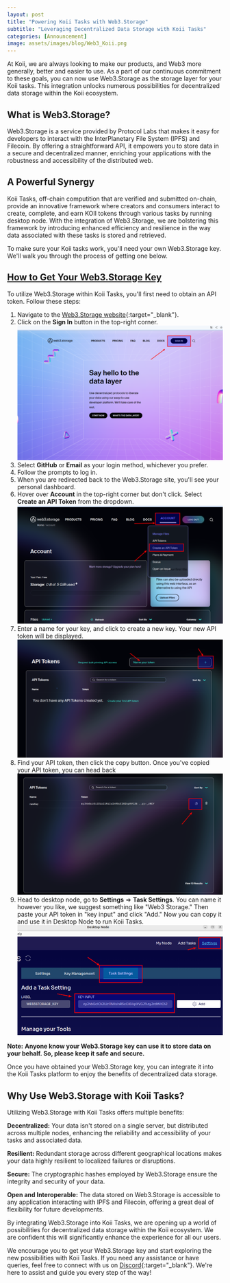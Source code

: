 ```yaml
---
layout: post
title: "Powering Koii Tasks with Web3.Storage"
subtitle: "Leveraging Decentralized Data Storage with Koii Tasks"
categories: [Announcement]
image: assets/images/blog/Web3_Koii.png
---
```


At Koii, we are always looking to make our products, and Web3 more generally, better and easier to use. As a part of our continuous commitment to these goals, you can now use Web3.Storage as the storage layer for your Koii tasks. This integration unlocks numerous possibilities for decentralized data storage within the Koii ecosystem.

## What is Web3.Storage?

Web3.Storage is a service provided by Protocol Labs that makes it easy for developers to interact with the InterPlanetary File System (IPFS) and Filecoin. By offering a straightforward API, it empowers you to store data in a secure and decentralized manner, enriching your applications with the robustness and accessibility of the distributed web.

## A Powerful Synergy

Koii Tasks, off-chain computition that are verified and submitted on-chain, provide an innovative framework where creators and consumers interact to create, complete, and earn KOII tokens through various tasks by running desktop node. With the integration of Web3.Storage, we are bolstering this framework by introducing enhanced efficiency and resilience in the way data associated with these tasks is stored and retrieved.

To make sure your Koii tasks work, you'll need your own Web3.Storage key. We'll walk you through the process of getting one below.

## [How to Get Your Web3.Storage Key](#how-to-get-your-web3storage-key)

To utilize Web3.Storage within Koii Tasks, you'll first need to obtain an API token. Follow these steps:

1. Navigate to the [Web3.Storage website](https://web3.storage/){:target="\_blank"}.
2. Click on the **Sign In** button in the top-right corner.
![step1.png](/assets/images/blog/web3storage/step1.png)
3. Select **GitHub** or **Email** as your login method, whichever you prefer.
4. Follow the prompts to log in.
5. When you are redirected back to the Web3.Storage site, you'll see your personal dashboard.
6. Hover over **Account** in the top-right corner but don't click. Select **Create an API Token**  from the dropdown.
![step2.png](/assets/images/blog/web3storage/step2.png)
7. Enter a name for your key, and click to create a new key. Your new API token will be displayed.
![step3.png](/assets/images/blog/web3storage/step3.png)
8. Find your API token, then click the copy button. Once you've copied your API token, you can head back
![step4.png](/assets/images/blog/web3storage/step4.png)
8. Head to desktop node, go to **Settings** => **Task Settings**. You can name it however you like, we suggest something like "Web3 Storage." Then paste your API token in "key input" and click "Add." Now you can copy it and use it in Desktop Node to run Koii Tasks.
![step5.png](/assets/images/blog/web3storage/step5.png)

**Note:** **Anyone know your Web3.Storage key can use it to store data on your behalf. So, please keep it safe and secure.**

Once you have obtained your Web3.Storage key, you can integrate it into the Koii Tasks platform to enjoy the benefits of decentralized data storage.

## Why Use Web3.Storage with Koii Tasks?

Utilizing Web3.Storage with Koii Tasks offers multiple benefits:

**Decentralized:** Your data isn't stored on a single server, but distributed across multiple nodes, enhancing the reliability and accessibility of your tasks and associated data.

**Resilient:** Redundant storage across different geographical locations makes your data highly resilient to localized failures or disruptions.

**Secure:** The cryptographic hashes employed by Web3.Storage ensure the integrity and security of your data.

**Open and Interoperable:** The data stored on Web3.Storage is accessible to any application interacting with IPFS and Filecoin, offering a great deal of flexibility for future developments.

By integrating Web3.Storage into Koii Tasks, we are opening up a world of possibilities for decentralized data storage within the Koii ecosystem. We are confident this will significantly enhance the experience for all our users.

We encourage you to get your Web3.Storage key and start exploring the new possibilities with Koii Tasks. If you need any assistance or have queries, feel free to connect with us on [Discord](https://discord.gg/koii){:target="\_blank"}. We're here to assist and guide you every step of the way!
